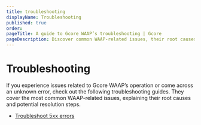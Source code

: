 ```yaml
---
title: troubleshooting
displayName: Troubleshooting
published: true
order: 
pageTitle: A guide to Gcore WAAP’s troubleshooting | Gcore
pageDescription: Discover common WAAP-related issues, their root causes, and resolution steps.
---
```

# Troubleshooting

If you experience issues related to Gcore WAAP’s operation or come across an unknown error, check out the following troubleshooting guides. They cover the most common WAAP-related issues, explaining their root causes and potential resolution steps. 

* <a href="https://gcore.com/docs/waap/troubleshooting/troubleshoot-5xx-errors" target="_blank">Troubleshoot 5xx errors</a> 